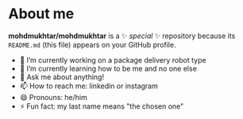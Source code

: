 # About me


**mohdmukhtar/mohdmukhtar** is a ✨ _special_ ✨ repository because its `README.md` (this file) appears on your GitHub profile.

- 🔭 I’m currently working on a package delivery robot type
- 🌱 I’m currently learning how to be me and no one else
- 💬 Ask me about anything!
- 📫 How to reach me: linkedin or instagram
- 😄 Pronouns: he/him
- ⚡ Fun fact: my last name means "the chosen one"


